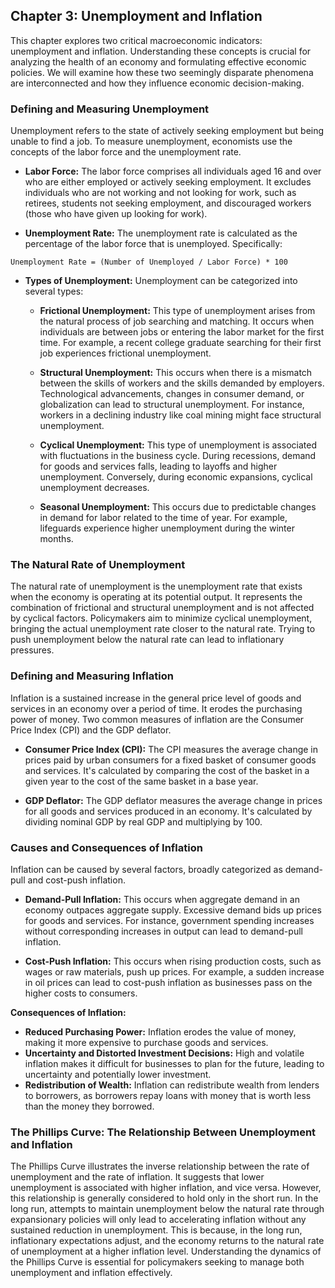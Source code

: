 ## Chapter 3: Unemployment and Inflation

This chapter explores two critical macroeconomic indicators: unemployment and inflation.  Understanding these concepts is crucial for analyzing the health of an economy and formulating effective economic policies. We will examine how these two seemingly disparate phenomena are interconnected and how they influence economic decision-making.

### Defining and Measuring Unemployment

Unemployment refers to the state of actively seeking employment but being unable to find a job.  To measure unemployment, economists use the concepts of the labor force and the unemployment rate.

* **Labor Force:**  The labor force comprises all individuals aged 16 and over who are either employed or actively seeking employment.  It excludes individuals who are not working and not looking for work, such as retirees, students not seeking employment, and discouraged workers (those who have given up looking for work).

* **Unemployment Rate:** The unemployment rate is calculated as the percentage of the labor force that is unemployed.  Specifically:

```
Unemployment Rate = (Number of Unemployed / Labor Force) * 100
```

* **Types of Unemployment:**  Unemployment can be categorized into several types:

    * **Frictional Unemployment:** This type of unemployment arises from the natural process of job searching and matching.  It occurs when individuals are between jobs or entering the labor market for the first time. For example, a recent college graduate searching for their first job experiences frictional unemployment.

    * **Structural Unemployment:** This occurs when there is a mismatch between the skills of workers and the skills demanded by employers.  Technological advancements, changes in consumer demand, or globalization can lead to structural unemployment.  For instance, workers in a declining industry like coal mining might face structural unemployment.

    * **Cyclical Unemployment:** This type of unemployment is associated with fluctuations in the business cycle. During recessions, demand for goods and services falls, leading to layoffs and higher unemployment. Conversely, during economic expansions, cyclical unemployment decreases.

    * **Seasonal Unemployment:** This occurs due to predictable changes in demand for labor related to the time of year. For example, lifeguards experience higher unemployment during the winter months.


### The Natural Rate of Unemployment

The natural rate of unemployment is the unemployment rate that exists when the economy is operating at its potential output.  It represents the combination of frictional and structural unemployment and is not affected by cyclical factors.  Policymakers aim to minimize cyclical unemployment, bringing the actual unemployment rate closer to the natural rate.  Trying to push unemployment below the natural rate can lead to inflationary pressures.


### Defining and Measuring Inflation

Inflation is a sustained increase in the general price level of goods and services in an economy over a period of time.  It erodes the purchasing power of money.  Two common measures of inflation are the Consumer Price Index (CPI) and the GDP deflator.

* **Consumer Price Index (CPI):**  The CPI measures the average change in prices paid by urban consumers for a fixed basket of consumer goods and services.  It's calculated by comparing the cost of the basket in a given year to the cost of the same basket in a base year.

* **GDP Deflator:** The GDP deflator measures the average change in prices for all goods and services produced in an economy.  It's calculated by dividing nominal GDP by real GDP and multiplying by 100.


### Causes and Consequences of Inflation

Inflation can be caused by several factors, broadly categorized as demand-pull and cost-push inflation.

* **Demand-Pull Inflation:** This occurs when aggregate demand in an economy outpaces aggregate supply.  Excessive demand bids up prices for goods and services.  For instance, government spending increases without corresponding increases in output can lead to demand-pull inflation.

* **Cost-Push Inflation:** This occurs when rising production costs, such as wages or raw materials, push up prices.  For example, a sudden increase in oil prices can lead to cost-push inflation as businesses pass on the higher costs to consumers.

**Consequences of Inflation:**

* **Reduced Purchasing Power:**  Inflation erodes the value of money, making it more expensive to purchase goods and services.
* **Uncertainty and Distorted Investment Decisions:** High and volatile inflation makes it difficult for businesses to plan for the future, leading to uncertainty and potentially lower investment.
* **Redistribution of Wealth:** Inflation can redistribute wealth from lenders to borrowers, as borrowers repay loans with money that is worth less than the money they borrowed.


### The Phillips Curve: The Relationship Between Unemployment and Inflation

The Phillips Curve illustrates the inverse relationship between the rate of unemployment and the rate of inflation.  It suggests that lower unemployment is associated with higher inflation, and vice versa.  However, this relationship is generally considered to hold only in the short run. In the long run, attempts to maintain unemployment below the natural rate through expansionary policies will only lead to accelerating inflation without any sustained reduction in unemployment.  This is because, in the long run, inflationary expectations adjust, and the economy returns to the natural rate of unemployment at a higher inflation level.  Understanding the dynamics of the Phillips Curve is essential for policymakers seeking to manage both unemployment and inflation effectively.
